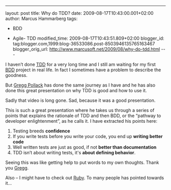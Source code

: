 ---
layout: post
title: Why do TDD?
date: 2009-08-17T10:43:00.001+02:00
author: Marcus Hammarberg
tags:
  - BDD

  - Agile- TDD
modified_time: 2009-08-17T10:43:51.809+02:00
blogger_id: tag:blogger.com,1999:blog-36533086.post-8503946135765163467
blogger_orig_url: http://www.marcusoft.net/2009/08/why-do-tdd.html ---

I haven’t done
<a href="http://en.wikipedia.org/wiki/Test-driven_development"
target="_blank">TDD</a> for a very long time and I still am waiting for
my first
<a href="http://dannorth.net/introducing-bdd" target="_blank">BDD</a>
project in real life. In fact I sometimes have a problem to describe the
goodness.

But <a href="http://railsenvy.com/" target="_blank">Gregg Pollack</a>
has done the same journey as I have and he has also done this great
presentation on why TDD is good and how to use it.

Sadly that video is long gone. Sad, because it was a good presentation.

This is such a great presentation where he takes us through a series of
points that explains the rationale of TDD and then BDD, or the “pathway
to developer enlightenment”, as he calls it. I have extracted his points
here:

1.  Testing breeds **confidence**
2.  If you write tests before you write your code, you end up **writing
    better code**
3.  Well written tests are just as good, if not **better than
    documentation**
4.  TDD isn’t about writing tests, it's **about defining behavior**.

Seeing this was like getting help to put words to my own thoughts. Thank
you <a
href="http://railsenvy.com/2007/10/03/how-i-learned-to-love-testing-presentation"
target="_blank">Gregg</a>.

Also – I might have to check out
<a href="http://www.ruby-lang.org/en/" target="_blank">Ruby</a>. To many
people has pointed towards it…
